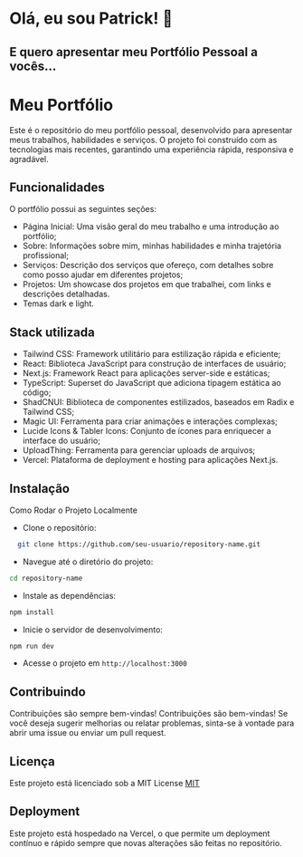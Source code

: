 
# Olá, eu sou Patrick! 👋
## E quero apresentar meu Portfólio Pessoal a vocês...


# Meu Portfólio

Este é o repositório do meu portfólio pessoal, desenvolvido para apresentar meus trabalhos, habilidades e serviços. O projeto foi construído com as tecnologias mais recentes, garantindo uma experiência rápida, responsiva e agradável.


## Funcionalidades
O portfólio possui as seguintes seções:
- Página Inicial: Uma visão geral do meu trabalho e uma introdução ao portfólio;
- Sobre: Informações sobre mim, minhas habilidades e minha trajetória profissional;
- Serviços: Descrição dos serviços que ofereço, com detalhes sobre como posso ajudar em diferentes projetos;
- Projetos: Um showcase dos projetos em que trabalhei, com links e descrições detalhadas.
- Temas dark e light.


## Stack utilizada
- Tailwind CSS: Framework utilitário para estilização rápida e eficiente;
- React: Biblioteca JavaScript para construção de interfaces de usuário;
- Next.js: Framework React para aplicações server-side e estáticas;
- TypeScript: Superset do JavaScript que adiciona tipagem estática ao código;
- ShadCNUI: Biblioteca de componentes estilizados, baseados em Radix e Tailwind CSS;
- Magic UI: Ferramenta para criar animações e interações complexas;
- Lucide Icons & Tabler Icons: Conjunto de ícones para enriquecer a interface do usuário;
- UploadThing: Ferramenta para gerenciar uploads de arquivos;
- Vercel: Plataforma de deployment e hosting para aplicações Next.js.


## Instalação
Como Rodar o Projeto Localmente

- Clone o repositório:
```bash
  git clone https://github.com/seu-usuario/repository-name.git
```
- Navegue até o diretório do projeto:
```bash
cd repository-name
```
- Instale as dependências: 
```bash
npm install
```
- Inicie o servidor de desenvolvimento:
```bash
npm run dev
```
- Acesse o projeto em `http://localhost:3000`


## Contribuindo
Contribuições são sempre bem-vindas!
Contribuições são bem-vindas! Se você deseja sugerir melhorias ou relatar problemas, sinta-se à vontade para abrir uma issue ou enviar um pull request.


## Licença
Este projeto está licenciado sob a MIT License
[MIT](https://choosealicense.com/licenses/mit/)


## Deployment
Este projeto está hospedado na Vercel, o que permite um deployment contínuo e rápido sempre que novas alterações são feitas no repositório.
